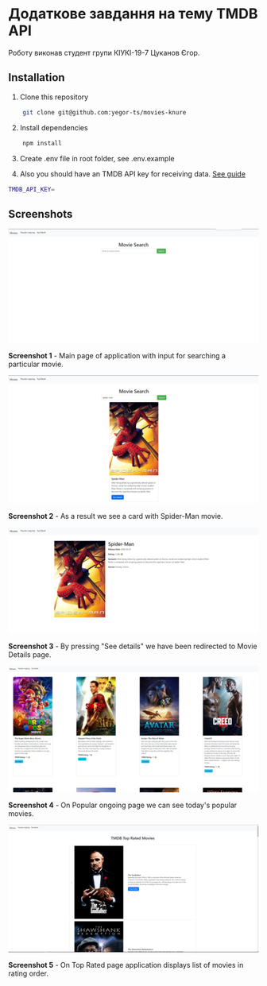 # Додаткове завдання на тему TMDB API

Роботу виконав студент групи КІУКІ-19-7 Цуканов Єгор.

## Installation

1. Clone this repository

```bash
    git clone git@github.com:yegor-ts/movies-knure
```

2. Install dependencies

```bash
    npm install
```

3. Create .env file in root folder, see .env.example

4. Also you should have an TMDB API key for receiving data. [See guide](https://developers.themoviedb.org/3/getting-started)

```bash
TMDB_API_KEY=
```

## Screenshots

![Main](/screenshots/main_page.png)

**Screenshot 1** - Main page of application with input for searching a particular movie.

![Search result](/screenshots/search-result.png)

**Screenshot 2** - As a result we see a card with Spider-Man movie.

![Movie details](/screenshots/movie-details.png)

**Screenshot 3** - By pressing "See details" we have been redirected to Movie Details page.

![Popular](/screenshots/popular.png)

**Screenshot 4** - On Popular ongoing page we can see today's popular movies.

![Top Rated](/screenshots/top-rated.png)

**Screenshot 5** - On Top Rated page application displays list of movies in rating order.